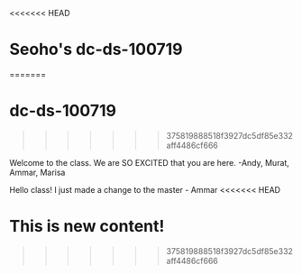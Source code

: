 <<<<<<< HEAD
# Seoho's dc-ds-100719
=======
# dc-ds-100719
>>>>>>> 375819888518f3927dc5df85e332aff4486cf666

Welcome to the class. We are SO EXCITED that you are here. -Andy, Murat, Ammar, Marisa

Hello class! I just made a change to the master - Ammar
<<<<<<< HEAD

This is new content!
=======
>>>>>>> 375819888518f3927dc5df85e332aff4486cf666
